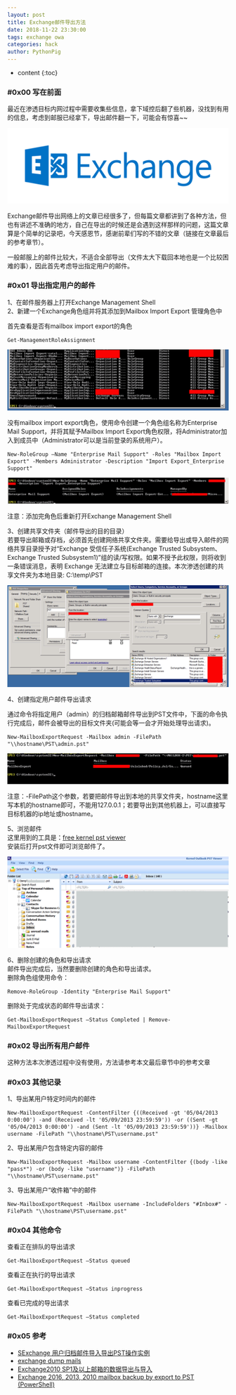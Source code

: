 ```yaml
---
layout: post
title: Exchange邮件导出方法
date: 2018-11-22 23:30:00
tags: exchange owa
categories: hack 
author: PythonPig
---
```

* content
{:toc}

### \#0x00 写在前面 
最近在渗透目标内网过程中需要收集些信息，拿下域控后翻了些机器，没找到有用的信息，考虑到邮服已经拿下，导出邮件翻一下，可能会有惊喜~~   

![](https://github.com/PythonPig/PythonPig.github.io/blob/master/images/exchange%E9%82%AE%E4%BB%B6%E5%AF%BC%E5%87%BA/Exchange-2016.png?raw=true)





Exchange邮件导出网络上的文章已经很多了，但每篇文章都讲到了各种方法，但也有讲述不准确的地方，自己在导出的时候还是会遇到这样那样的问题，这篇文章算是个简单的记录吧，今天感恩节，感谢前辈们写的不错的文章（链接在文章最后的参考章节）。  

一般邮服上的邮件比较大，不适合全部导出（文件太大下载回本地也是一个比较困难的事），因此首先考虑导出指定用户的邮件。 

### \#0x01 导出指定用户的邮件
1、在邮件服务器上打开Exchange Management Shell  
2、新建一个Exchange角色组并将其添加到Mailbox Import Export 管理角色中  

首先查看是否有mailbox import export的角色  
```
Get-ManagementRoleAssignment
```

![](https://github.com/PythonPig/PythonPig.github.io/blob/master/images/exchange%E9%82%AE%E4%BB%B6%E5%AF%BC%E5%87%BA/%E6%9F%A5%E7%9C%8B%E8%A7%92%E8%89%B2_.jpg?raw=true)

没有mailbox import export角色，使用命令创建一个角色组名称为Enterprise Mail Support，并将其赋予Mailbox Import Export角色权限，将Administrator加入到成员中（Administrator可以是当前登录的系统用户）。  

```
New-RoleGroup –Name "Enterprise Mail Support" -Roles "Mailbox Import Export" -Members Administrator -Description "Import Export_Enterprise Support"
``` 

![](https://github.com/PythonPig/PythonPig.github.io/blob/master/images/exchange%E9%82%AE%E4%BB%B6%E5%AF%BC%E5%87%BA/%E6%B7%BB%E5%8A%A0%E8%A7%92%E8%89%B2_.jpg?raw=true)

注意：添加完角色后重新打开Exchange Management Shell  

3、创建共享文件夹（邮件导出的目的目录）  
若要导出邮箱或存档，必须首先创建网络共享文件夹。需要给导出或导入邮件的网络共享目录授予对“Exchange 受信任子系统(Exchange Trusted Subsystem、Exchange Trusted Subsystem1)”组的读/写权限。如果不授予此权限，则将收到一条错误消息，表明 Exchange 无法建立与目标邮箱的连接。本次渗透创建的共享文件夹为本地目录: C:\temp\PST  

![](https://github.com/PythonPig/PythonPig.github.io/blob/master/images/exchange%E9%82%AE%E4%BB%B6%E5%AF%BC%E5%87%BA/%E5%88%9B%E5%BB%BA%E5%85%B1%E4%BA%AB%E6%96%87%E4%BB%B6%E5%A4%B9_.jpg?raw=true)

4、创建指定用户邮件导出请求  

通过命令将指定用户（admin）的归档邮箱邮件导出到PST文件中，下面的命令执行完成后，邮件会被导出的目标文件夹(可能会等一会才开始处理导出请求)。   
```
New-MailboxExportRequest -Mailbox admin -FilePath "\\hostname\PST\admin.pst"
```
![](https://github.com/PythonPig/PythonPig.github.io/blob/master/images/exchange%E9%82%AE%E4%BB%B6%E5%AF%BC%E5%87%BA/%E5%88%9B%E5%BB%BA%E5%AF%BC%E5%87%BA%E8%AF%B7%E6%B1%82_.jpg?raw=true) 

注意：-FilePath这个参数，若要把邮件导出到本地的共享文件夹，hostname这里写本机的hostname即可，不能用127.0.0.1；若要导出到其他机器上，可以直接写目标机器的ip地址或hostname。  

5、浏览邮件  
这里用到的工具是：[free kernel pst viewer](https://www.nucleustechnologies.com/downloads/freekernelpstviewer.exe)  
安装后打开pst文件即可浏览邮件了。

![](https://github.com/PythonPig/PythonPig.github.io/blob/master/images/exchange%E9%82%AE%E4%BB%B6%E5%AF%BC%E5%87%BA/pst%20viewer_.jpg?raw=true) 

6、删除创建的角色和导出请求  
邮件导出完成后，当然要删除创建的角色和导出请求。  
删除角色组使用命令：  
```
Remove-RoleGroup -Identity "Enterprise Mail Support"
```
删除处于完成状态的邮件导出请求：  
```
Get-MailboxExportRequest –Status Completed | Remove-MailboxExportRequest
```

### \#0x02 导出所有用户邮件 
这种方法本次渗透过程中没有使用，方法请参考本文最后章节中的参考文章  

### \#0x03 其他记录
1、导出某用户特定时间内的邮件
```
New-MailboxExportRequest -ContentFilter {((Received -gt '05/04/2013 0:00:00') -and (Received -lt '05/09/2013 23:59:59')) -or ((Sent -gt '05/04/2013 0:00:00') -and (Sent -lt '05/09/2013 23:59:59'))} -Mailbox username -FilePath "\\hostname\PST\username.pst"
```
2、导出某用户包含特定内容的邮件
```
New-MailboxExportRequest -Mailbox username -ContentFilter {(body -like "pass*") -or (body -like "username")} -FilePath "\\hostname\PST\username.pst"
```

3、导出某用户“收件箱”中的邮件
```
New-MailboxExportRequest -Mailbox username -IncludeFolders "#Inbox#" -FilePath "\\hostname\PST\username.pst"
```
### \#0x04 其他命令
查看正在排队的导出请求
```
Get-MailboxExportRequest –Status queued
```
查看正在执行的导出请求
```
Get-MailboxExportRequest –Status inprogress
```
查看已完成的导出请求
```
Get-MailboxExportRequest –Status completed
```

### \#0x05 参考
* [SExchange 用户归档邮件导入导出PST操作实例](http://blog.51cto.com/jialt/1953360)
* [exchange dump mails](http://www.mottoin.com/tech/113323.html)  
* [Exchange2010 SP1及以上邮箱的数据导出与导入](http://blog.51cto.com/lorysun/1344716)  
* [Exchange 2016, 2013, 2010 mailbox backup by export to PST (PowerShell)](https://www.codetwo.com/admins-blog/exchange-mailbox-backup-pst-pros-cons/)  

